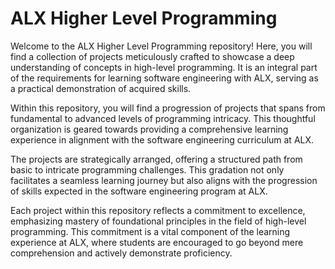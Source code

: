 # ALX Higher Level Programming
Welcome to the ALX Higher Level Programming repository! Here, you will find a collection of projects meticulously crafted to showcase a deep understanding of concepts in high-level programming. It is an integral part of the requirements for learning software engineering with ALX, serving as a practical demonstration of acquired skills.

Within this repository, you will find a progression of projects that spans from fundamental to advanced levels of programming intricacy. This thoughtful organization is geared towards providing a comprehensive learning experience in alignment with the software engineering curriculum at ALX.

 The projects are strategically arranged, offering a structured path from basic to intricate programming challenges. This gradation not only facilitates a seamless learning journey but also aligns with the progression of skills expected in the software engineering program at ALX.

 Each project within this repository reflects a commitment to excellence, emphasizing mastery of foundational principles in the field of high-level programming. This commitment is a vital component of the learning experience at ALX, where students are encouraged to go beyond mere comprehension and actively demonstrate proficiency.